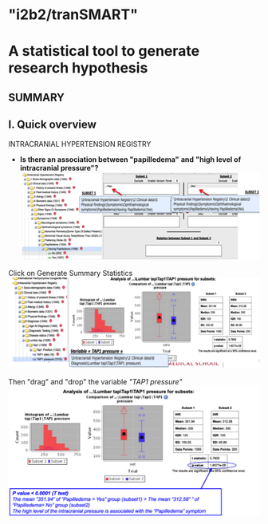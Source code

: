 # "i2b2/tranSMART"
# A statistical tool to generate research hypothesis

## SUMMARY

## I. Quick overview

INTRACRANIAL HYPERTENSION REGISTRY

- **Is there an association between "papilledema"**  **and**  **"high level of intracranial pressure"?**
![Image1](https://github.com/hms-dbmi/tranSMART-Documentation/blob/master/images/1.png)

Click on Generate Summary Statistics
![Image2](https://github.com/hms-dbmi/tranSMART-Documentation/blob/master/images/2.png)

Then "drag" and "drop" the variable _"TAP1 pressure"_
![Image3](https://github.com/hms-dbmi/tranSMART-Documentation/blob/master/images/3.png)
